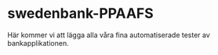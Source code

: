 # swedenbank-PPAAFS

Här kommer vi att lägga alla våra fina automatiserade tester av bankapplikationen.